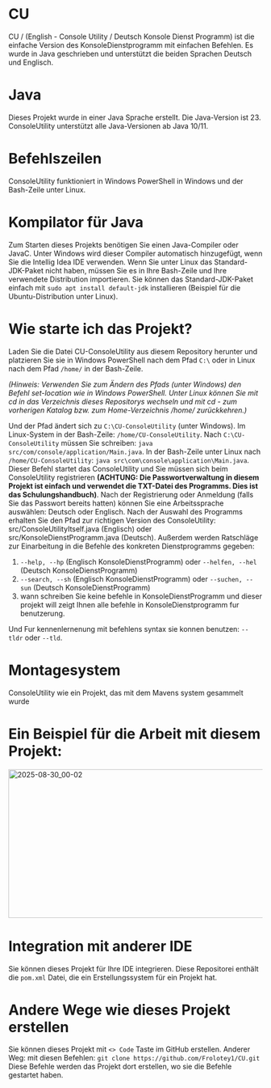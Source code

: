 # CU
CU / (English - Console Utility / Deutsch Konsole Dienst Programm) ist die einfache Version des KonsoleDienstprogramm mit einfachen Befehlen. Es wurde in Java geschrieben und unterstützt die beiden Sprachen Deutsch und Englisch.
# Java
Dieses Projekt wurde in einer Java Sprache erstellt. Die Java-Version ist 23. ConsoleUtility unterstützt alle Java-Versionen ab Java 10/11.
# Befehlszeilen
ConsoleUtility funktioniert in Windows PowerShell in Windows und der Bash-Zeile unter Linux.
# Kompilator für Java
Zum Starten dieses Projekts benötigen Sie einen Java-Compiler oder JavaC. Unter Windows wird dieser Compiler automatisch hinzugefügt, wenn Sie die Intellig Idea IDE verwenden. Wenn Sie unter Linux das Standard-JDK-Paket nicht haben, müssen Sie es in Ihre Bash-Zeile und Ihre verwendete Distribution importieren. Sie können das Standard-JDK-Paket einfach mit `sudo apt install default-jdk` installieren (Beispiel für die Ubuntu-Distribution unter Linux).
# Wie starte ich das Projekt?
Laden Sie die Datei CU-ConsoleUtility aus diesem Repository herunter und platzieren Sie sie in Windows PowerShell nach dem Pfad `C:\` oder in Linux nach dem Pfad `/home/` in der Bash-Zeile.

*(Hinweis: Verwenden Sie zum Ändern des Pfads (unter Windows) den Befehl set-location wie in Windows PowerShell. Unter Linux können Sie mit cd in das Verzeichnis dieses Repositorys wechseln und mit cd - zum vorherigen Katalog bzw. zum Home-Verzeichnis /home/ zurückkehren.)*

Und der Pfad ändert sich zu `C:\CU-ConsoleUtility` (unter Windows). Im Linux-System in der Bash-Zeile: `/home/CU-ConsoleUtility`. Nach `C:\CU-ConsoleUtility` müssen Sie schreiben: `java src/com/console/application/Main.java`. In der Bash-Zeile unter Linux nach `/home/CU-ConsoleUtility`: `java src\com\console\application\Main.java`. Dieser Befehl startet das ConsoleUtility und Sie müssen sich beim ConsoleUtility registrieren **(ACHTUNG: Die Passwortverwaltung in diesem Projekt ist einfach und verwendet die TXT-Datei des Programms. Dies ist das Schulungshandbuch)**. Nach der Registrierung oder Anmeldung (falls Sie das Passwort bereits hatten) können Sie eine Arbeitssprache auswählen: Deutsch oder Englisch. Nach der Auswahl des Programms erhalten Sie den Pfad zur richtigen Version des ConsoleUtility: src/ConsoleUtilityItself.java (Englisch) oder src/KonsoleDienstProgramm.java (Deutsch). Außerdem werden Ratschläge zur Einarbeitung in die Befehle des konkreten Dienstprogramms gegeben: 
1. `--help, --hp` (Englisch KonsoleDienstProgramm) oder `--helfen, --hel` (Deutsch KonsoleDienstProgramm)
2. `--search, --sh` (Englisch KonsoleDienstProgramm) oder `--suchen, --sun` (Deutsch KonsoleDienstProgramm)
3. wann schreiben Sie keine befehle in KonsoleDienstProgramm und dieser projekt will zeigt Ihnen alle befehle in KonsoleDienstprogramm fur benutzerung.

Und Fur kennenlernenung mit befehlens syntax sie konnen benutzen: `--tldr` oder `--tld`.

# Montagesystem
ConsoleUtility wie ein Projekt, das mit dem Mavens system gesammelt wurde
# Ein Beispiel für die Arbeit mit diesem Projekt: 
<img width="1153" height="294" alt="2025-08-30_00-02" src="https://github.com/user-attachments/assets/efd2713d-ae73-49f7-b11f-932b18dcd796" />


# Integration mit anderer IDE
Sie können dieses Projekt für Ihre IDE integrieren. Diese Repositorei enthält die `pom.xml` Datei, die ein Erstellungssystem für ein Projekt hat. 
# Andere Wege wie dieses Projekt erstellen
Sie können dieses Projekt mit `<> Code` Taste im GitHub erstellen. Anderer Weg: mit diesen Befehlen: `git clone https://github.com/Frolotey1/CU.git` Diese Befehle werden das Projekt dort erstellen, wo sie die Befehle gestartet haben.
